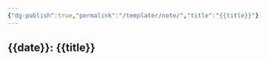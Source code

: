 ```yaml
---
{"dg-publish":true,"permalink":"/templater/note/","title":"{{title}}"}
---
```


{{date}}: {{title}}
---
